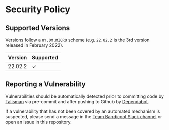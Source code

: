 # Security Policy

## Supported Versions

Versions follow a `0Y.0M.MICRO` scheme (e.g. `22.02.2` is the 3rd version released in February 2022).

| Version   | Supported          |
| --------- | ------------------ |
| 22.02.2   | &check;            |

## Reporting a Vulnerability

Vulnerabilities should be automatically detected prior to committing code by [Talisman](https://github.com/thoughtworks/talisman) via pre-commit and after pushing to Github by [Dependabot](https://github.com/dependabot).

If a vulnerability that has not been covered by an automated mechanism is suspected, please send a message in the [Team Bandicoot Slack channel](https://lighthouseva.slack.com/archives/C020ZR4UL8H) or open an issue in this repository.
